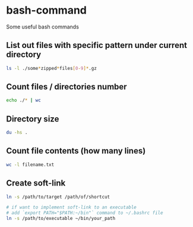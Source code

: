 # bash-command
Some useful bash commands

## List out files with specific pattern under current directory
```bash
ls -l ./some*zipped*files[0-9]*.gz
```

## Count files / directories number
```bash
echo ./* | wc
```

## Directory size
```bash
du -hs .
```

## Count file contents (how many lines)
```bash
wc -l filename.txt
```

## Create soft-link
```bash
ln -s /path/to/target /path/of/shortcut

# if want to implement soft-link to an executable
# add `export PATH="$PATH:~/bin"` command to ~/.bashrc file
ln -s /path/to/executable ~/bin/your_path
```